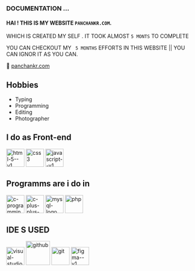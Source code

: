 ### DOCUMENTATION ...
#### HAI ! THIS IS MY WEBSITE `PANCHANKR.COM`.

WHICH IS CREATED MY SELF . IT TOOK ALMOST `5 MONTS` TO COMPLETE

YOU CAN CHECKOUT MY ` 5 MONTHS`  EFFORTS IN THIS WEBSITE || YOU CAN IGNOR IT AS YOU CAN.

🔗 [panchankr.com](https://code-wizad.github.io/panchankr.com/)

## Hobbies

- Typing
- Programming
- Editing
- Photographer

## I do as Front-end

   <img width="48" height="48" src="https://img.icons8.com/color/48/html-5--v1.png" alt="html-5--v1"/> 


<img width="48" height="48" src="https://img.icons8.com/color/48/css3.png" alt="css3"/>

<img width="48" height="48" src="https://img.icons8.com/color/48/javascript--v1.png" alt="javascript--v1"/>


## Programms are i do in

<img width="48" height="48" src="https://img.icons8.com/color/48/c-programming.png" alt="c-programming"/>

<img width="48" height="48" src="https://img.icons8.com/fluency/48/c-plus-plus-logo.png" alt="c-plus-plus-logo"/>

<img width="48" height="48" src="https://img.icons8.com/color/48/mysql-logo.png" alt="mysql-logo"/>

<img width="48" height="48" src="https://img.icons8.com/pulsar-gradient/48/php.png" alt="php"/>

## IDE S USED

<img width="48" height="48" src="https://img.icons8.com/fluency/48/visual-studio-code-2019.png" alt="visual-studio-code-2019"/>

<img width="64" height="64" src="https://img.icons8.com/glyph-neue/64/github.png" alt="github"/>

<img width="48" height="48" src="https://img.icons8.com/color/48/git.png" alt="git"/>

<img width="48" height="48" src="https://img.icons8.com/color/48/figma--v1.png" alt="figma--v1"/>